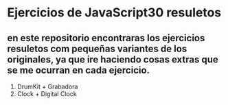 # Ejercicios de JavaScript30 resuletos

en este repositorio encontraras los ejercicios resuletos com pequeñas variantes de los originales, ya que ire haciendo cosas extras que se me ocurran en cada ejercicio.
---
1. DrumKit + Grabadora
2. Clock + Digital Clock